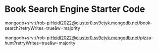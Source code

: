 # Book Search Engine Starter Code

mongodb+srv://rob-p:Heidi2022@cluster0.sv9ctyk.mongodb.net/book-search?retryWrites=true&w=majority

mongodb+srv://rob-p:Heidi2022@cluster0.sv9ctyk.mongodb.net/pizza-hunt?retryWrites=true&w=majority
